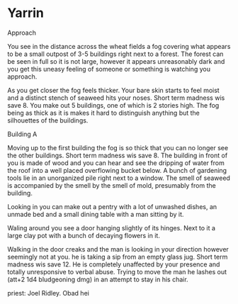 # Yarrin

Approach

You see in the distance across the wheat fields a fog covering what appears to be a small outpost of 3-5 buildings right next to a forest. The forest can be seen in full so it is not large, however it appears unreasonably dark and you get this uneasy feeling of someone or something is watching you approach.

As you get closer the fog feels thicker. Your bare skin starts to feel moist and a distinct stench of seaweed hits your noses. Short term madness wis save 8. You make out 5 buildings, one of which is 2 stories high. The fog being as thick as it is makes it hard to distinguish anything but the silhouettes of the buildings.

Building A

Moving up to the first building the fog is so thick that you can no longer see the other buildings. Short term madness wis save 8. The building in front of you is made of wood and you can hear and see the dripping of water from the roof into a well placed overflowing bucket below. A bunch of gardening tools lie in an unorganized pile right next to a window. The smell of seaweed is accompanied by the smell by the smell of mold, presumably from the building.

Looking in you can make out a pentry with a lot of unwashed dishes, an unmade bed and a small dining table with a man sitting by it.

Waling around you see a door hanging slightly of its hinges. Next to it a large clay pot with a bunch of decaying flowers in it.

Walking in the door creaks and the man is looking in your direction however seemingly not at you. he is taking a sip from an empty glass jug. Short term madness wis save 12. He is completely unaffected by your presence and totally unresponsive to verbal abuse. Trying to move the man he lashes out (att+2 1d4 bludgeoning dmg) in an attempt to stay in his chair.

priest: Joel Ridley. Obad hei
